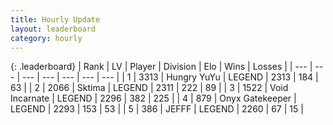 ```yaml
---
title: Hourly Update
layout: leaderboard
category: hourly
---
```


{: .leaderboard}
| Rank | LV | Player | Division | Elo | Wins | Losses |
| --- | --- | --- | --- | --- | --- | --- |
| <span data-change="0">1</span> | 3313 | <span title="ID: 164871">Hungry YuYu</span> | LEGEND | <span data-change="0">2313</span> | <span data-change="0">184</span> | <span data-change="0">63</span> |
| <span data-change="0">2</span> | 2066 | <span title="ID: 353063">Sktima</span> | LEGEND | <span data-change="0">2311</span> | <span data-change="0">222</span> | <span data-change="0">89</span> |
| <span data-change="0">3</span> | 1522 | <span title="ID: 366840">Void Incarnate</span> | LEGEND | <span data-change="6">2296</span> | <span data-change="5">382</span> | <span data-change="1">225</span> |
| <span data-change="0">4</span> | 879 | <span title="ID: 402846">Onyx Gatekeeper</span> | LEGEND | <span data-change="30">2293</span> | <span data-change="6">153</span> | <span data-change="0">53</span> |
| <span data-change="0">5</span> | 386 | <span title="ID: 488585">JEFFF</span> | LEGEND | <span data-change="9">2260</span> | <span data-change="2">67</span> | <span data-change="0">15</span> |